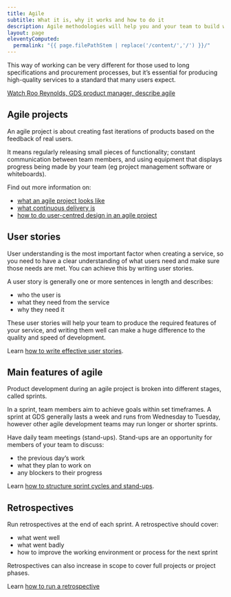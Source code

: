 ```yaml
---
title: Agile
subtitle: What it is, why it works and how to do it
description: Agile methodologies will help you and your team to build world-class, user-centred services quickly and affordably.
layout: page
eleventyComputed:
  permalink: "{{ page.filePathStem | replace('/content/','/') }}/"
---
```


This way of working can be very different for those used to long specifications and procurement processes, but it’s essential for producing high-quality services to a standard that many users expect.

[Watch Roo Reynolds, GDS product manager, describe agile](https://www.youtube.com/watch?v=0XpAtr24uUQ)

## Agile projects

An agile project is about creating fast iterations of products based on the feedback of real users.

It means regularly releasing small pieces of functionality; constant communication between team members, and using equipment that displays progress being made by your team (eg project management software or whiteboards).

Find out more information on:

- [what an agile project looks like](/version-1/guides/what-agile-looks-like/)
- [what continuous delivery is](/version-1/guides/continuous-delivery/)
- [how to do user-centred design in an agile project](/version-1/guides/user-centred-design-alpha-beta/)

## User stories

User understanding is the most important factor when creating a service, so you need to have a clear understanding of what users need and make sure those needs are met. You can achieve this by writing user stories.

A user story is generally one or more sentences in length and describes:

- who the user is
- what they need from the service
- why they need it

These user stories will help your team to produce the required features of your service, and writing them well can make a huge difference to the quality and speed of development.

Learn [how to write effective user stories](/version-1/guides/writing-user-stories/).

## Main features of agile

Product development during an agile project is broken into different stages, called sprints.

In a sprint, team members aim to achieve goals within set timeframes. A sprint at GDS generally lasts a week and runs from Wednesday to Tuesday, however other agile development teams may run longer or shorter sprints.

Have daily team meetings (stand-ups). Stand-ups are an opportunity for members of your team to discuss:

- the previous day’s work
- what they plan to work on
- any blockers to their progress

Learn [how to structure sprint cycles and stand-ups](/version-1/guides/features-of-agile/).

## Retrospectives

Run retrospectives at the end of each sprint. A retrospective should cover:

- what went well
- what went badly
- how to improve the working environment or process for the next sprint

Retrospectives can also increase in scope to cover full projects or project phases.

Learn [how to run a retrospective](/version-1/guides/running-retrospectives/)
